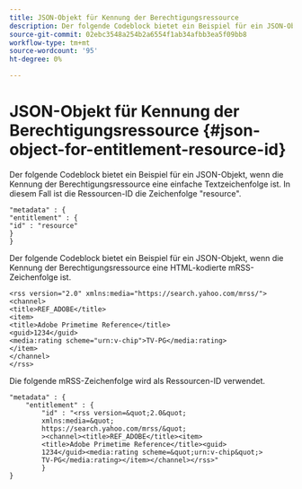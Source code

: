 ```yaml
---
title: JSON-Objekt für Kennung der Berechtigungsressource
description: Der folgende Codeblock bietet ein Beispiel für ein JSON-Objekt, wenn die Kennung der Berechtigungsressource eine einfache Textzeichenfolge ist.
source-git-commit: 02ebc3548a254b2a6554f1ab34afbb3ea5f09bb8
workflow-type: tm+mt
source-wordcount: '95'
ht-degree: 0%

---
```


# JSON-Objekt für Kennung der Berechtigungsressource {#json-object-for-entitlement-resource-id}

Der folgende Codeblock bietet ein Beispiel für ein JSON-Objekt, wenn die Kennung der Berechtigungsressource eine einfache Textzeichenfolge ist. In diesem Fall ist die Ressourcen-ID die Zeichenfolge &quot;resource&quot;.

```
"metadata" : { 
"entitlement" : { 
"id" : "resource" 
} 
}
```

Der folgende Codeblock bietet ein Beispiel für ein JSON-Objekt, wenn die Kennung der Berechtigungsressource eine HTML-kodierte mRSS-Zeichenfolge ist.

```
<rss version="2.0" xmlns:media="https://search.yahoo.com/mrss/"> 
<channel> 
<title>REF_ADOBE</title> 
<item> 
<title>Adobe Primetime Reference</title> 
<guid>1234</guid> 
<media:rating scheme="urn:v-chip">TV-PG</media:rating> 
</item> 
</channel> 
</rss>
```

Die folgende mRSS-Zeichenfolge wird als Ressourcen-ID verwendet.

```
"metadata" : { 
    "entitlement" : { 
        "id" : "<rss version=&quot;2.0&quot; 
        xmlns:media=&quot; 
        https://search.yahoo.com/mrss/&quot; 
        ><channel><title>REF_ADOBE</title><item> 
        <title>Adobe Primetime Reference</title><guid> 
        1234</guid><media:rating scheme=&quot;urn:v-chip&quot;> 
        TV-PG</media:rating></item></channel></rss>" 
        } 
} 
```
